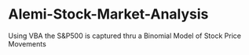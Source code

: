 # Alemi-Stock-Market-Analysis
Using VBA the S&amp;P500 is captured thru a Binomial Model of Stock Price Movements
